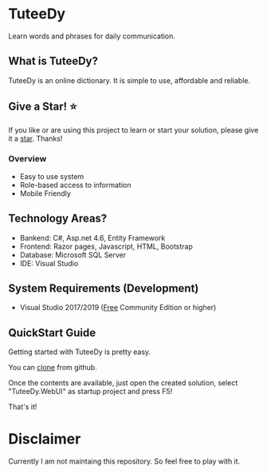 # TuteeDy
Learn words and phrases for daily communication.

## What is TuteeDy?
TuteeDy is an online dictionary. It is simple to use, affordable and reliable. 

## Give a Star! :star:
If you like or are using this project to learn or start your solution, please give it a [star](https://github.com/devopshasan/TuteeDy). Thanks!

### Overview
* Easy to use system
* Role-based access to information
* Mobile Friendly

## Technology Areas?
* Bankend: C#, Asp.net 4.6, Entity Framework
* Frontend: Razor pages, Javascript, HTML, Bootstrap
* Database: Microsoft SQL Server
* IDE: Visual Studio 

## System Requirements (Development)
* Visual Studio 2017/2019 ([Free](https://visualstudio.microsoft.com/vs/community/) Community Edition or higher)

## QuickStart Guide
Getting started with TuteeDy is pretty easy. 

You can [clone](https://github.com/devopshasan/TuteeDy) from github.

Once the contents are available, just open the created solution, select "TuteeDy.WebUI" as startup project and press F5!

That's it!

# Disclaimer
Currently I am not maintaing this repository. So feel free to play with it. 
